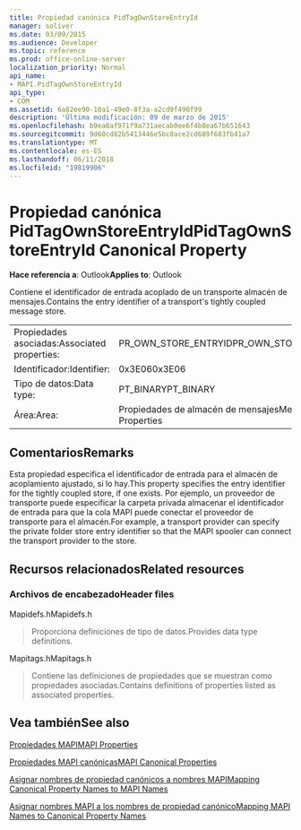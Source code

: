 ```yaml
---
title: Propiedad canónica PidTagOwnStoreEntryId
manager: soliver
ms.date: 03/09/2015
ms.audience: Developer
ms.topic: reference
ms.prod: office-online-server
localization_priority: Normal
api_name:
- MAPI.PidTagOwnStoreEntryId
api_type:
- COM
ms.assetid: 6a82ee90-10a1-49e0-8f3a-a2cd9f490f99
description: 'Última modificación: 09 de marzo de 2015'
ms.openlocfilehash: b9ea8af971f9a731aecab0ee6f4b8ea67b651643
ms.sourcegitcommit: 9d60cd82b5413446e5bc8ace2cd689f683fb41a7
ms.translationtype: MT
ms.contentlocale: es-ES
ms.lasthandoff: 06/11/2018
ms.locfileid: "19819906"
---
```

# <a name="pidtagownstoreentryid-canonical-property"></a><span data-ttu-id="0da56-103">Propiedad canónica PidTagOwnStoreEntryId</span><span class="sxs-lookup"><span data-stu-id="0da56-103">PidTagOwnStoreEntryId Canonical Property</span></span>

  
  
<span data-ttu-id="0da56-104">**Hace referencia a**: Outlook</span><span class="sxs-lookup"><span data-stu-id="0da56-104">**Applies to**: Outlook</span></span> 
  
<span data-ttu-id="0da56-105">Contiene el identificador de entrada acoplado de un transporte almacén de mensajes.</span><span class="sxs-lookup"><span data-stu-id="0da56-105">Contains the entry identifier of a transport's tightly coupled message store.</span></span>
  
|||
|:-----|:-----|
|<span data-ttu-id="0da56-106">Propiedades asociadas:</span><span class="sxs-lookup"><span data-stu-id="0da56-106">Associated properties:</span></span>  <br/> |<span data-ttu-id="0da56-107">PR_OWN_STORE_ENTRYID</span><span class="sxs-lookup"><span data-stu-id="0da56-107">PR_OWN_STORE_ENTRYID</span></span>  <br/> |
|<span data-ttu-id="0da56-108">Identificador:</span><span class="sxs-lookup"><span data-stu-id="0da56-108">Identifier:</span></span>  <br/> |<span data-ttu-id="0da56-109">0x3E06</span><span class="sxs-lookup"><span data-stu-id="0da56-109">0x3E06</span></span>  <br/> |
|<span data-ttu-id="0da56-110">Tipo de datos:</span><span class="sxs-lookup"><span data-stu-id="0da56-110">Data type:</span></span>  <br/> |<span data-ttu-id="0da56-111">PT_BINARY</span><span class="sxs-lookup"><span data-stu-id="0da56-111">PT_BINARY</span></span>  <br/> |
|<span data-ttu-id="0da56-112">Área:</span><span class="sxs-lookup"><span data-stu-id="0da56-112">Area:</span></span>  <br/> |<span data-ttu-id="0da56-113">Propiedades de almacén de mensajes</span><span class="sxs-lookup"><span data-stu-id="0da56-113">Message Store Properties</span></span>  <br/> |
   
## <a name="remarks"></a><span data-ttu-id="0da56-114">Comentarios</span><span class="sxs-lookup"><span data-stu-id="0da56-114">Remarks</span></span>

<span data-ttu-id="0da56-115">Esta propiedad especifica el identificador de entrada para el almacén de acoplamiento ajustado, si lo hay.</span><span class="sxs-lookup"><span data-stu-id="0da56-115">This property specifies the entry identifier for the tightly coupled store, if one exists.</span></span> <span data-ttu-id="0da56-116">Por ejemplo, un proveedor de transporte puede especificar la carpeta privada almacenar el identificador de entrada para que la cola MAPI puede conectar el proveedor de transporte para el almacén.</span><span class="sxs-lookup"><span data-stu-id="0da56-116">For example, a transport provider can specify the private folder store entry identifier so that the MAPI spooler can connect the transport provider to the store.</span></span>
  
## <a name="related-resources"></a><span data-ttu-id="0da56-117">Recursos relacionados</span><span class="sxs-lookup"><span data-stu-id="0da56-117">Related resources</span></span>

### <a name="header-files"></a><span data-ttu-id="0da56-118">Archivos de encabezado</span><span class="sxs-lookup"><span data-stu-id="0da56-118">Header files</span></span>

<span data-ttu-id="0da56-119">Mapidefs.h</span><span class="sxs-lookup"><span data-stu-id="0da56-119">Mapidefs.h</span></span>
  
> <span data-ttu-id="0da56-120">Proporciona definiciones de tipo de datos.</span><span class="sxs-lookup"><span data-stu-id="0da56-120">Provides data type definitions.</span></span>
    
<span data-ttu-id="0da56-121">Mapitags.h</span><span class="sxs-lookup"><span data-stu-id="0da56-121">Mapitags.h</span></span>
  
> <span data-ttu-id="0da56-122">Contiene las definiciones de propiedades que se muestran como propiedades asociadas.</span><span class="sxs-lookup"><span data-stu-id="0da56-122">Contains definitions of properties listed as associated properties.</span></span>
    
## <a name="see-also"></a><span data-ttu-id="0da56-123">Vea también</span><span class="sxs-lookup"><span data-stu-id="0da56-123">See also</span></span>



[<span data-ttu-id="0da56-124">Propiedades MAPI</span><span class="sxs-lookup"><span data-stu-id="0da56-124">MAPI Properties</span></span>](mapi-properties.md)
  
[<span data-ttu-id="0da56-125">Propiedades MAPI canónicas</span><span class="sxs-lookup"><span data-stu-id="0da56-125">MAPI Canonical Properties</span></span>](mapi-canonical-properties.md)
  
[<span data-ttu-id="0da56-126">Asignar nombres de propiedad canónicos a nombres MAPI</span><span class="sxs-lookup"><span data-stu-id="0da56-126">Mapping Canonical Property Names to MAPI Names</span></span>](mapping-canonical-property-names-to-mapi-names.md)
  
[<span data-ttu-id="0da56-127">Asignar nombres MAPI a los nombres de propiedad canónico</span><span class="sxs-lookup"><span data-stu-id="0da56-127">Mapping MAPI Names to Canonical Property Names</span></span>](mapping-mapi-names-to-canonical-property-names.md)

